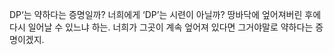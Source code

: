 DP‘는 약하다는 증명일까?
너희에게 ‘DP’는 시련이 아닐까?
땅바닥에 엎어져버린 후에 다시 일어날 수 있느냐 하는.
너희가 그곳이 계속 엎어져 있다면 그거야말로 약하다는 증명이겠지.

